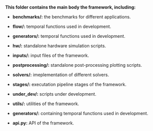 **This folder contains the main body the framework, including:**

- **benchmarks/:** the benchmarks for different applications.

- **flow/:** temporal functions used in development.

- **generators/:** temporal functions used in development.

- **hw/:** standalone hardware simulation scripts.

- **inputs/:** input files of the framework.

- **postprocessing/:** standalone post-processing plotting scripts.

- **solvers/:** imeplementation of different solvers.

- **stages/:** executation pipeline stages of the framework.

- **under_dev/:** scripts under development.

- **utils/:** utilities of the framework.

- **generators/:** containing temporal functions used in development.

- **api.py:** API of the framework.
